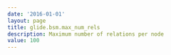 ```yaml
---
date: '2016-01-01'
layout: page
title: glide.bsm.max_num_rels
description: Maximum number of relations per node
value: 100
---
```

